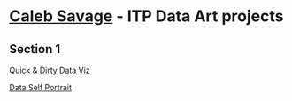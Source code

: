 # [Caleb Savage](http://calebcalebcaleb.com) - ITP Data Art projects
## Section 1
[Quick & Dirty Data Viz](https://github.com/calebsavage/itp-data-art/tree/master/section1/quick-and-dirty-data-viz)

[Data Self Portrait](https://github.com/calebsavage/itp-data-art/tree/master/section1/self-portrait)
